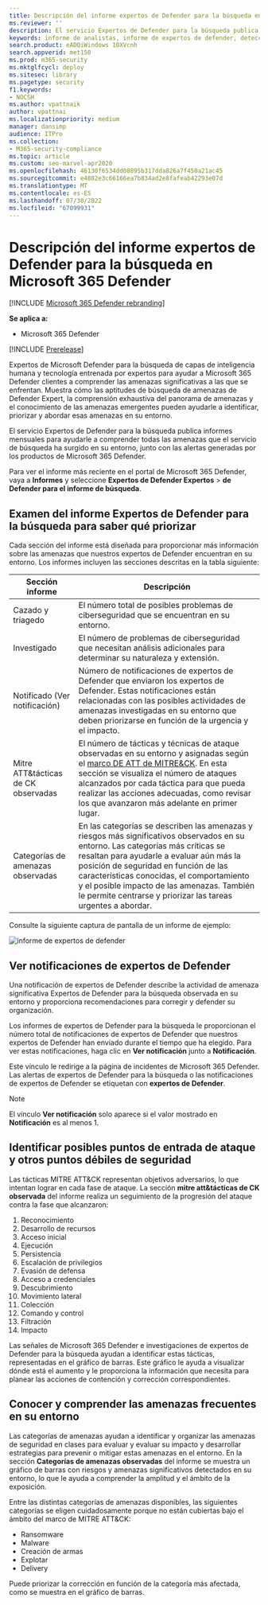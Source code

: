 ```yaml
---
title: Descripción del informe expertos de Defender para la búsqueda en Microsoft 365 Defender
ms.reviewer: ''
description: El servicio Expertos de Defender para la búsqueda publica informes mensuales para ayudarle a comprender todas las amenazas que el servicio de búsqueda ha surgido en su entorno.
keywords: informe de analistas, informe de expertos de defender, detecciones, notificación de expertos de defender, búsqueda, notificaciones, categorías de amenazas, informes de búsqueda
search.product: eADQiWindows 10XVcnh
search.appverid: met150
ms.prod: m365-security
ms.mktglfcycl: deploy
ms.sitesec: library
ms.pagetype: security
f1.keywords:
- NOCSH
ms.author: vpattnaik
author: vpattnai
ms.localizationpriority: medium
manager: dansimp
audience: ITPro
ms.collection:
- M365-security-compliance
ms.topic: article
ms.custom: seo-marvel-apr2020
ms.openlocfilehash: 46130f6534dd08895b317dda826a7f450a21ac45
ms.sourcegitcommit: e4882e3c66166ea7b834ad2e8fafeab42293e07d
ms.translationtype: MT
ms.contentlocale: es-ES
ms.lasthandoff: 07/30/2022
ms.locfileid: "67099931"
---
```

# <a name="understand-the-defender-experts-for-hunting-report-in-microsoft-365-defender"></a>Descripción del informe expertos de Defender para la búsqueda en Microsoft 365 Defender

[!INCLUDE [Microsoft 365 Defender rebranding](../includes/microsoft-defender.md)]

**Se aplica a:**

- Microsoft 365 Defender

[!INCLUDE [Prerelease](../includes/prerelease.md)]

Expertos de Microsoft Defender para la búsqueda de capas de inteligencia humana y tecnología entrenada por expertos para ayudar a Microsoft 365 Defender clientes a comprender las amenazas significativas a las que se enfrentan. Muestra cómo las aptitudes de búsqueda de amenazas de Defender Expert, la comprensión exhaustiva del panorama de amenazas y el conocimiento de las amenazas emergentes pueden ayudarle a identificar, priorizar y abordar esas amenazas en su entorno. 

El servicio Expertos de Defender para la búsqueda publica informes mensuales para ayudarle a comprender todas las amenazas que el servicio de búsqueda ha surgido en su entorno, junto con las alertas generadas por los productos de Microsoft 365 Defender.

Para ver el informe más reciente en el portal de Microsoft 365 Defender, vaya a **Informes** y seleccione **Expertos de Defender Expertos** > **de Defender para el informe de búsqueda**.

## <a name="scan-the-defender-experts-for-hunting-report-to-know-what-to-prioritize"></a>Examen del informe Expertos de Defender para la búsqueda para saber qué priorizar

Cada sección del informe está diseñada para proporcionar más información sobre las amenazas que nuestros expertos de Defender encuentran en su entorno. Los informes incluyen las secciones descritas en la tabla siguiente:

| Sección informe | Descripción |
|--|--|
| Cazado y triagedo | El número total de posibles problemas de ciberseguridad que se encuentran en su entorno. |
| Investigado | El número de problemas de ciberseguridad que necesitan análisis adicionales para determinar su naturaleza y extensión. |
| Notificado (Ver notificación) | Número de notificaciones de expertos de Defender que enviaron los expertos de Defender. Estas notificaciones están relacionadas con las posibles actividades de amenazas investigadas en su entorno que deben priorizarse en función de la urgencia y el impacto. |
| Mitre ATT&tácticas de CK observadas | El número de tácticas y técnicas de ataque observadas en su entorno y asignadas según el [marco DE ATT de MITRE&CK](https://attack.mitre.org/). En esta sección se visualiza el número de ataques alcanzados por cada táctica para que pueda realizar las acciones adecuadas, como revisar los que avanzaron más adelante en primer lugar. |
| Categorías de amenazas observadas | En las categorías se describen las amenazas y riesgos más significativos observados en su entorno. Las categorías más críticas se resaltan para ayudarle a evaluar aún más la posición de seguridad en función de las características conocidas, el comportamiento y el posible impacto de las amenazas. También le permite centrarse y priorizar las tareas urgentes a abordar. |

Consulte la siguiente captura de pantalla de un informe de ejemplo:

![informe de expertos de defender](../../media/mte/defender-experts-report.png)

## <a name="view-defender-experts-notifications"></a>Ver notificaciones de expertos de Defender

Una notificación de expertos de Defender describe la actividad de amenaza significativa Expertos de Defender para la búsqueda observada en su entorno y proporciona recomendaciones para corregir y defender su organización.

Los informes de expertos de Defender para la búsqueda le proporcionan el número total de notificaciones de expertos de Defender que nuestros expertos de Defender han enviado durante el tiempo que ha elegido. Para ver estas notificaciones, haga clic en **Ver notificación** junto a **Notificación**.

Este vínculo le redirige a la página de incidentes de Microsoft 365 Defender. Las alertas de expertos de Defender para la búsqueda o las notificaciones de expertos de Defender se etiquetan con **expertos de Defender**.

> [!NOTE]
> El vínculo **Ver notificación** solo aparece si el valor mostrado en **Notificación** es al menos 1.

## <a name="identify-potential-attack-entry-points-and-other-security-weak-spots"></a>Identificar posibles puntos de entrada de ataque y otros puntos débiles de seguridad

Las tácticas MITRE ATT&CK representan objetivos adversarios, lo que intentan lograr en cada fase de ataque. La sección **mitre att&tácticas de CK observada** del informe realiza un seguimiento de la progresión del ataque contra la fase que alcanzaron:

1.  Reconocimiento
2.  Desarrollo de recursos
3.  Acceso inicial
4.  Ejecución   
3.  Persistencia 
4.  Escalación de privilegios    
5.  Evasión de defensa 
6.  Acceso a credenciales
7.  Descubrimiento
8.  Movimiento lateral    
9.  Colección
10. Comando y control
11. Filtración    
12. Impacto

Las señales de Microsoft 365 Defender e investigaciones de expertos de Defender para la búsqueda ayudan a identificar estas tácticas, representadas en el gráfico de barras. Este gráfico le ayuda a visualizar dónde está el aumento y le proporciona la información que necesita para planear las acciones de contención y corrección correspondientes.

## <a name="know-and-understand-the-prevalent-threats-in-your-environment"></a>Conocer y comprender las amenazas frecuentes en su entorno

Las categorías de amenazas ayudan a identificar y organizar las amenazas de seguridad en clases para evaluar y evaluar su impacto y desarrollar estrategias para prevenir o mitigar estas amenazas en el entorno. En la sección **Categorías de amenazas observadas** del informe se muestra un gráfico de barras con riesgos y amenazas significativos detectados en su entorno, lo que le ayuda a comprender la amplitud y el ámbito de la exposición.

Entre las distintas categorías de amenazas disponibles, las siguientes categorías se eligen cuidadosamente porque no están cubiertas bajo el ámbito del marco de MITRE ATT&CK:

- Ransomware
- Malware
- Creación de armas
- Explotar
- Delivery

Puede priorizar la corrección en función de la categoría más afectada, como se muestra en el gráfico de barras.
